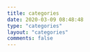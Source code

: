 ```yaml
---
title: categories
date: 2020-03-09 08:48:48
type: "categories"
layout: "categories"
comments: false
---
```

